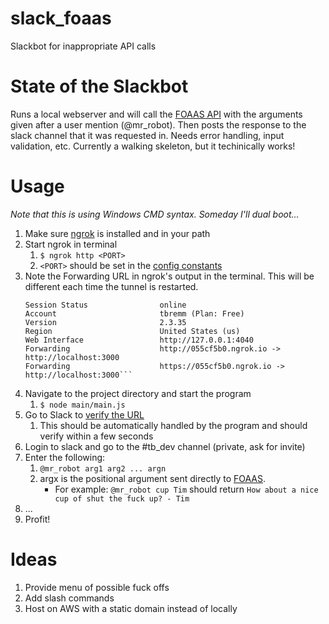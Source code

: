 # slack_foaas
Slackbot for inappropriate API calls

# State of the Slackbot
Runs a local webserver and will call the [FOAAS API](https://www.foaas.com/) with the arguments given after a user mention (@mr_robot). Then posts the response to the slack channel that it was requested in. Needs error handling, input validation, etc. Currently a walking skeleton, but it techinically works!

# Usage
_Note that this is using Windows CMD syntax. Someday I'll dual boot..._
1. Make sure [ngrok](https://ngrok.com/download "Download ngrok") is installed and in your path
2. Start ngrok in terminal
   1. `$ ngrok http <PORT>`
   2. `<PORT>` should be set in the [config constants](https://github.com/tbremm/slack_foaas/blob/master/config/constants.js#L11 "WEB_SERVER_PORT")
3. Note the Forwarding URL in ngrok's output in the terminal. This will be different each time the tunnel is restarted.
   ```ngrok by @inconshreveable                                                                                   (Ctrl+C to quit)
   Session Status                online
   Account                       tbremm (Plan: Free)
   Version                       2.3.35
   Region                        United States (us)
   Web Interface                 http://127.0.0.1:4040
   Forwarding                    http://055cf5b0.ngrok.io -> http://localhost:3000
   Forwarding                    https://055cf5b0.ngrok.io -> http://localhost:3000```
4. Navigate to the project directory and start the program
   1. `$ node main/main.js`
5. Go to Slack to [verify the URL](https://api.slack.com/apps/AMH4N17RA/event-subscriptions?)
   1. This should be automatically handled by the program and should verify within a few seconds
6. Login to slack and go to the #tb_dev channel (private, ask for invite)
7. Enter the following:
   1. `@mr_robot arg1 arg2 ... argn`
   2. argx is the positional argument sent directly to [FOAAS](https://www.foaas.com/). 
      * For example: `@mr_robot cup Tim` should return `How about a nice cup of shut the fuck up? - Tim`
8. ...
9. Profit!

# Ideas
1. Provide menu of possible fuck offs
2. Add slash commands
3. Host on AWS with a static domain instead of locally